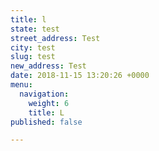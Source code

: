 ```yaml
---
title: l
state: test
street_address: Test
city: test
slug: test
new_address: Test
date: 2018-11-15 13:20:26 +0000
menu:
  navigation:
    weight: 6
    title: L
published: false

---
```

